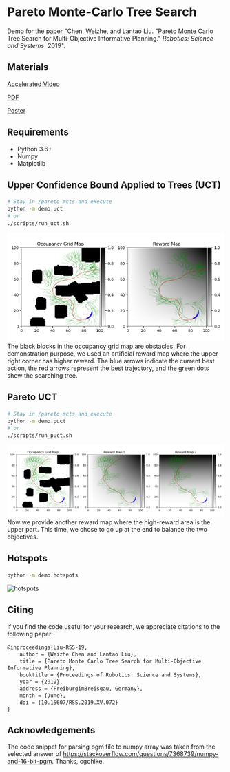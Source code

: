 # Pareto Monte-Carlo Tree Search
Demo for the paper "Chen, Weizhe, and Lantao Liu. "Pareto Monte Carlo Tree Search for Multi-Objective Informative Planning." *Robotics: Science and Systems*. 2019".

## Materials
[Accelerated Video](https://youtu.be/mdtgHT2yaU8)

[PDF](http://www.roboticsproceedings.org/rss15/p72.pdf)

[Poster](./media/poster.pdf)

## Requirements
* Python 3.6+
* Numpy
* Matplotlib

## Upper Confidence Bound Applied to Trees (UCT)
```bash
# Stay in /pareto-mcts and execute
python -m demo.uct
# or
./scripts/run_uct.sh
```
![uct](./media/uct.png)
The black blocks in the occupancy grid map are obstacles.
For demonstration purpose, we used an artificial reward map where the upper-right corner has higher reward.
The blue arrows indicate the current best action, the red arrows represent the best trajectory, and the green dots show the searching tree.

## Pareto UCT
```bash
# Stay in /pareto-mcts and execute
python -m demo.puct
# or
./scripts/run_puct.sh
```
![puct](./media/puct.png)
Now we provide another reward map where the high-reward area is the upper part.
This time, we chose to go up at the end to balance the two objectives.

## Hotspots

```bash
python -m demo.hotspots
```

![hotspots](/home/wes/clone/pareto-mcts/media/hotspots.gif)

## Citing
If you find the code useful for your research, we appreciate citations to the following paper:
```
@inproceedings{Liu-RSS-19, 
    author = {Weizhe Chen and Lantao Liu}, 
    title = {Pareto Monte Carlo Tree Search for Multi-Objective Informative Planning}, 
    booktitle = {Proceedings of Robotics: Science and Systems}, 
    year = {2019}, 
    address = {FreiburgimBreisgau, Germany}, 
    month = {June}, 
    doi = {10.15607/RSS.2019.XV.072} 
} 
```

## Acknowledgements
The code snippet for parsing pgm file to numpy array was taken from the selected answer of https://stackoverflow.com/questions/7368739/numpy-and-16-bit-pgm. Thanks, cgohlke.
